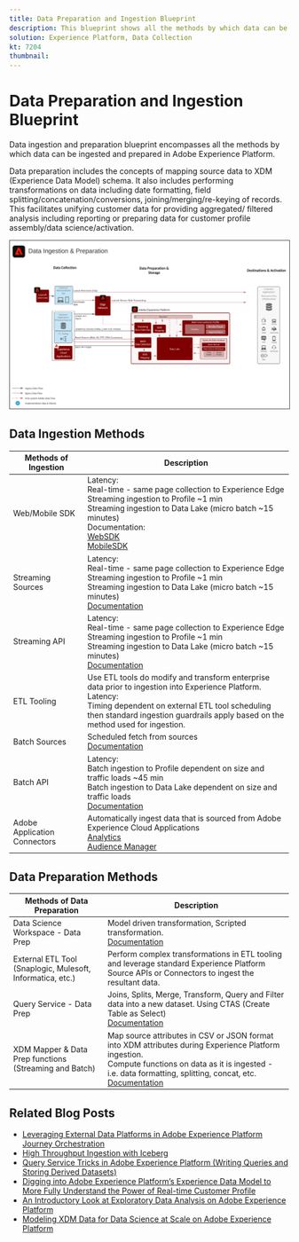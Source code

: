 ```yaml
---
title: Data Preparation and Ingestion Blueprint
description: This blueprint shows all the methods by which data can be ingested and prepared in Adobe Experience Platform.
solution: Experience Platform, Data Collection
kt: 7204
thumbnail: 
---
```


# Data Preparation and Ingestion Blueprint

Data ingestion and preparation blueprint encompasses all the methods by which data can be ingested and prepared in Adobe Experience Platform.

Data preparation includes the concepts of mapping source data to XDM (Experience Data Model) schema. It also includes performing transformations on data including date formatting, field splitting/concatenation/conversions, joining/merging/re-keying of records. This facilitates unifying customer data for providing aggregated/ filtered analysis including reporting or preparing data for customer profile assembly/data science/activation.

<img src="assets/dataingest.svg" alt="Reference architecture for the Data Preparation and Ingestion Blueprint" style="border:1px solid #4a4a4a" />

## Data Ingestion Methods

| Methods of Ingestion         | Description                                                                                                                                                                                                                                                                                                                                                                                                                             |
|------------------------------|-----------------------------------------------------------------------------------------------------------------------------------------------------------------------------------------------------------------------------------------------------------------------------------------------------------------------------------------------------------------------------------------------------------------------------------------|
| Web/Mobile SDK               | Latency:<br>Real-time - same page collection to Experience Edge<br>Streaming ingestion to Profile ~1 min<br>Streaming ingestion to Data Lake (micro batch ~15 minutes)<br>Documentation: <br>[WebSDK](https://experienceleague.adobe.com/docs/experience-platform/edge/home.html?lang=en)<br>[MobileSDK](https://experienceleague.adobe.com/docs/mobile.html?lang=en)                                                                     |
| Streaming Sources            | Latency:<br>Real-time - same page collection to Experience Edge<br>Streaming ingestion to Profile ~1 min<br>Streaming ingestion to Data Lake (micro batch ~15 minutes)<br>[Documentation](https://experienceleague.adobe.com/docs/experience-platform/sources/home.html?lang=en#connectors)                                                                                                                                               |
| Streaming API                | Latency:<br>Real-time - same page collection to Experience Edge<br>Streaming ingestion to Profile ~1 min<br>Streaming ingestion to Data Lake (micro batch ~15 minutes)<br>[Documentation](https://experienceleague.adobe.com/docs/experience-platform/ingestion/streaming/overview.html?lang=en#what-can-you-do-with-streaming-ingestion%3F)                                                                                              |
| ETL Tooling                  | Use ETL tools do modify and transform enterprise data prior to ingestion into Experience Platform.<br>Latency:<br>Timing dependent on external ETL tool scheduling then standard ingestion guardrails apply based on the method used for ingestion.                                                                                                                                                                                                     |
| Batch Sources                | Scheduled fetch from sources<br>[Documentation](https://experienceleague.adobe.com/docs/experience-platform/sources/home.html?lang=en#connectors)                                                                                                                                                                                                                                                                                         |
| Batch API                    | Latency:<br>Batch ingestion to Profile dependent on size and traffic loads ~45 min<br>Batch ingestion to Data Lake dependent on size and traffic loads<br>[Documentation](https://experienceleague.adobe.com/docs/experience-platform/ingestion/batch/overview.html?lang=en#batch)                                                                                                                                                        |
| Adobe Application Connectors | Automatically ingest data that is sourced from Adobe Experience Cloud Applications<br>[Analytics](https://experienceleague.adobe.com/docs/experience-platform/sources/connectors/adobe-applications/analytics.html?lang=en#connectors)<br>[Audience Manager](https://experienceleague.adobe.com/docs/experience-platform/sources/connectors/adobe-applications/audience-manager.html?lang=en#connectors) |






## Data Preparation Methods

| Methods of Data Preparation                                | Description                                                                                                                                                                                                                                                                                    |
|------------------------------------------------------------|------------------------------------------------------------------------------------------------------------------------------------------------------------------------------------------------------------------------------------------------------------------------------------------------|
| Data Science Workspace - Data Prep                         | Model driven transformation, Scripted transformation.<br>[Documentation](https://experienceleague.adobe.com/docs/experience-platform/data-science-workspace/home.html?lang=en)                                                                                                                   |
| External ETL Tool (Snaplogic, Mulesoft, Informatica, etc.) | Perform complex transformations in ETL tooling and leverage standard Experience Platform Source APIs or Connectors to ingest the resultant data.                                                                                                                                                               |
| Query Service - Data Prep                                  | Joins, Splits, Merge, Transform, Query and Filter data into a new dataset. Using CTAS (Create Table as Select)<br>[Documentation](https://experienceleague.adobe.com/docs/experience-platform/query/home.html?lang=en#sql)                                                                       |
| XDM Mapper & Data Prep functions (Streaming and Batch)     | Map source attributes in CSV or JSON format into XDM attributes during Experience Platform ingestion.<br>Compute functions on data as it is ingested - i.e. data formatting, splitting, concat, etc.<br>[Documentation](https://experienceleague.adobe.com/docs/experience-platform/data-prep/home.html?lang=en) |

## Related Blog Posts

* [Leveraging External Data Platforms in Adobe Experience Platform Journey Orchestration](https://medium.com/adobetech/leveraging-external-data-platforms-in-adobe-experience-platform-journey-orchestration-54fc6134fe17?source=your_stories_page-------------------------------------)
* [High Throughput Ingestion with Iceberg](https://medium.com/adobetech/high-throughput-ingestion-with-iceberg-ccf7877a413f?source=your_stories_page-------------------------------------)
* [Query Service Tricks in Adobe Experience Platform (Writing Queries and Storing Derived Datasets)](https://medium.com/adobetech/query-service-tricks-in-adobe-experience-platform-writing-queries-and-storing-derived-datasets-eaee0d6d683e?source=your_stories_page-------------------------------------)
* [Digging into Adobe Experience Platform’s Experience Data Model to More Fully Understand the Power of Real-time Customer Profile](https://medium.com/adobetech/digging-into-adobe-experience-platforms-experience-data-model-to-more-fully-understand-the-power-3e109271e04f?source=your_stories_page-------------------------------------)
* [An Introductory Look at Exploratory Data Analysis on Adobe Experience Platform](https://medium.com/adobetech/an-introductory-look-at-exploratory-data-analysis-on-adobe-experience-platform-1bfce7501d9a?source=your_stories_page-------------------------------------)
* [Modeling XDM Data for Data Science at Scale on Adobe Experience Platform](https://medium.com/adobetech/modeling-xdm-data-for-data-science-at-scale-on-adobe-experience-platform-222bb2a6dbf7?source=your_stories_page-------------------------------------)

